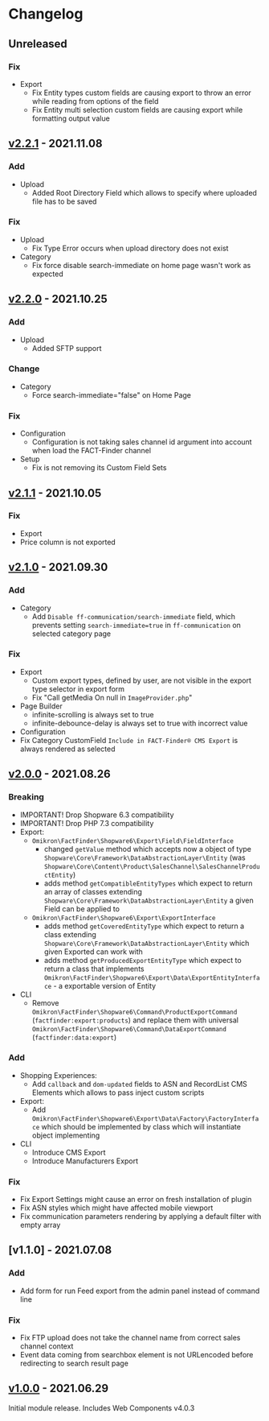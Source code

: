 # Changelog
## Unreleased

### Fix
  - Export
    - Fix Entity types custom fields are causing export to throw an error while reading from options of the field 
    - Fix Entity multi selection custom fields are causing export while formatting output value

## [v2.2.1] - 2021.11.08
### Add 
 - Upload
    - Added Root Directory Field which allows to specify where uploaded file has to be saved

### Fix
  - Upload
    - Fix Type Error occurs when upload directory does not exist
  - Category
    - Fix force disable search-immediate on home page wasn't work as expected
   
## [v2.2.0] - 2021.10.25
### Add 
 - Upload
    - Added SFTP support

### Change
 - Category
    - Force search-immediate="false" on Home Page

### Fix
  - Configuration
    - Configuration is not taking sales channel id argument into account when load the FACT-Finder channel
  - Setup
    - Fix is not removing its Custom Field Sets

## [v2.1.1] - 2021.10.05
### Fix
 - Export
  - Price column is not exported
  
## [v2.1.0] - 2021.09.30
### Add
 - Category
    - Add `Disable ff-communication/search-immediate` field, which prevents setting `search-immediate=true` in `ff-communication` on selected category page

### Fix
 - Export
    - Custom export types, defined by user, are not visible in the export type selector in export form
    - Fix "Call getMedia On null in `ImageProvider.php`"
 - Page Builder
    - infinite-scrolling is always set to true
    - infinite-debounce-delay is always set to true with incorrect value
 - Configuration
  - Fix Category CustomField `Include in FACT-Finder® CMS Export` is always rendered as selected

## [v2.0.0] - 2021.08.26
### Breaking
 - IMPORTANT! Drop Shopware 6.3 compatibility
 - IMPORTANT! Drop PHP 7.3 compatibility
 - Export:
   - `Omikron\FactFinder\Shopware6\Export\Field\FieldInterface`
        - changed `getValue` method which accepts now a object of type `Shopware\Core\Framework\DataAbstractionLayer\Entity` (was `Shopware\Core\Content\Product\SalesChannel\SalesChannelProductEntity`)
        - adds method `getCompatibleEntityTypes` which expect to return an array of classes extending `Shopware\Core\Framework\DataAbstractionLayer\Entity` a given Field can be applied to
    * `Omikron\FactFinder\Shopware6\Export\ExportInterface`
        -  adds method `getCoveredEntityType` which expect to return a class extending `Shopware\Core\Framework\DataAbstractionLayer\Entity` which given Exported can work with
        -  adds method `getProducedExportEntityType` which expect to return a class that implements `Omikron\FactFinder\Shopware6\Export\Data\ExportEntityInterface` - a exportable version of Entity 
-  CLI
   - Remove `Omikron\FactFinder\Shopware6\Command\ProductExportCommand` (`factfinder:export:products`) and replace them with universal `Omikron\FactFinder\Shopware6\Command\DataExportCommand` (`factfinder:data:export`)
   
### Add
- Shopping Experiences:
   -  Add `callback` and `dom-updated` fields to ASN and RecordList CMS Elements which allows to pass inject custom scripts
- Export:
   - Add `Omikron\FactFinder\Shopware6\Export\Data\Factory\FactoryInterface` which should be implemented by class which will instantiate object implementing 
- CLI
   - Introduce CMS Export
   - Introduce Manufacturers Export

### Fix
 - Fix Export Settings might cause an error on fresh installation of plugin
 - Fix ASN styles which might have affected mobile viewport
 - Fix communication parameters rendering by applying a default filter with empty array 

## [v1.1.0] - 2021.07.08
### Add
- Add form for run Feed export from the admin panel instead of command line

### Fix
  - Fix FTP upload does not take the channel name from correct sales channel context
  - Event data coming from searchbox element is not URLencoded before redirecting to search result page

## [v1.0.0] - 2021.06.29
Initial module release. Includes Web Components v4.0.3

[v2.2.1]: https://github.com/FACT-Finder-Web-Components/shopware6-plugin/releases/tag/v2.2.1
[v2.2.0]: https://github.com/FACT-Finder-Web-Components/shopware6-plugin/releases/tag/v2.2.0
[v2.1.1]: https://github.com/FACT-Finder-Web-Components/shopware6-plugin/releases/tag/v2.1.1
[v2.1.0]: https://github.com/FACT-Finder-Web-Components/shopware6-plugin/releases/tag/v2.1.0
[v2.0.0]: https://github.com/FACT-Finder-Web-Components/shopware6-plugin/releases/tag/v2.0.0
[v1.0.1]: https://github.com/FACT-Finder-Web-Components/shopware6-plugin/releases/tag/v1.0.1
[v1.0.0]: https://github.com/FACT-Finder-Web-Components/shopware6-plugin/releases/tag/v1.0.0

